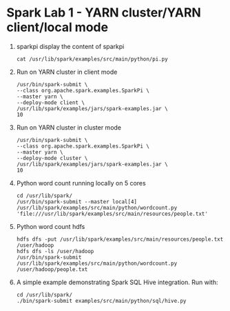 # Spark Lab 1 - YARN cluster/YARN client/local mode

1. sparkpi display the content of sparkpi
    ```
    cat /usr/lib/spark/examples/src/main/python/pi.py
    ```
2. Run on YARN cluster in client mode
    ```
    /usr/bin/spark-submit \
    --class org.apache.spark.examples.SparkPi \
    --master yarn \
    --deploy-mode client \
    /usr/lib/spark/examples/jars/spark-examples.jar \
    10

    ```

3. Run on YARN cluster in cluster mode
    ```
    /usr/bin/spark-submit \
    --class org.apache.spark.examples.SparkPi \
    --master yarn \
    --deploy-mode cluster \
    /usr/lib/spark/examples/jars/spark-examples.jar \
    10

    ```

4. Python word count running locally on 5 cores
    ```
    cd /usr/lib/spark/
    /usr/bin/spark-submit --master local[4] /usr/lib/spark/examples/src/main/python/wordcount.py 'file:///usr/lib/spark/examples/src/main/resources/people.txt'
    ```

5. Python word count hdfs
    ```
    hdfs dfs -put /usr/lib/spark/examples/src/main/resources/people.txt /user/hadoop
    hdfs dfs -ls /user/hadoop
    /usr/bin/spark-submit /usr/lib/spark/examples/src/main/python/wordcount.py /user/hadoop/people.txt

    ```

6. A simple example demonstrating Spark SQL Hive integration. Run with:
    ```
    cd /usr/lib/spark/
    ./bin/spark-submit examples/src/main/python/sql/hive.py
    ```
